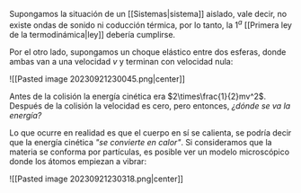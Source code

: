 
Supongamos la situación de un [[Sistemas|sistema]] aislado, vale decir, no existe ondas de sonido ni coducción térmica, por lo tanto, la $1^a$ [[Primera ley de la termodinámica|ley]] debería cumplirse. 

Por el otro lado, supongamos un choque elástico entre dos esferas, donde ambas van a una velocidad $v$ y terminan con velocidad nula: 

![[Pasted image 20230921230045.png|center]]

Antes de la colisión la energía cinética era $2\times\frac{1}{2}mv^2$. Después de la colisión la velocidad es cero, pero entonces, *¿dónde se va la energía?*

Lo que ocurre en realidad es que el cuerpo en sí se calienta, se podría decir que la energía cinética *"se convierte en calor"*. Si consideramos que la materia se conforma por partículas, es posible ver un modelo microscópico donde los átomos empiezan a vibrar: 

![[Pasted image 20230921230318.png|center]]

